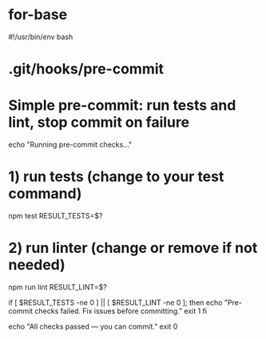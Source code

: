 # for-base

#!/usr/bin/env bash
# .git/hooks/pre-commit
# Simple pre-commit: run tests and lint, stop commit on failure

echo "Running pre-commit checks…"

# 1) run tests (change to your test command)
npm test
RESULT_TESTS=$?

# 2) run linter (change or remove if not needed)
npm run lint
RESULT_LINT=$?

if [ $RESULT_TESTS -ne 0 ] || [ $RESULT_LINT -ne 0 ]; then
  echo "Pre-commit checks failed. Fix issues before committing."
  exit 1
fi

echo "All checks passed — you can commit."
exit 0
